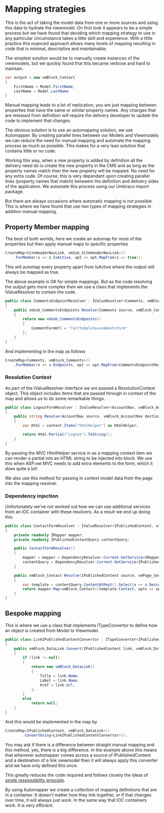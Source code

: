 # Mapping strategies

This is the act of taking the model data from one or more sources and using this data to hydrate the viewmodel. On first look it appears to be a simple process but we have found that deciding which mapping strategy to use in any particular circumstance takes a little skill and experience. With a little practice this nuanced approach allows many levels of mapping resulting in code that is minimal, descriptive and maintainable. 

The simplest solution would be to manually create instances of the viewmodels, but we quickly found that this became verbose and hard to maintain.  

``` c#
var output = new vmBlock_Contact
{
    FirstName = Model.FirstName,
    LastName = Model.LastName
}
```

Manual mapping leads to a lot of replication, you are just mapping between properties that have the same or similar property names. Any changes that are released from definition will require the delivery developer to update the code to implement that changes. 

The obvious solution is to use an automapping solution, we use Automapper. By creating parallel lines between our Models and Viewmodels we can reduce the need for manual mapping and automate the mapping process as much as possible. This makes for a very lean solution that contains little or no code. 

Working this way, when a new property is added by definition all the delivery need do is create the new property in the CMS and as long as the property names match then the new property will be mapped. No need for any extra code. Of course, this is very dependant upon creating parallel lines (property names that match) betweem the definition and delivery sides of the application. We automate this process using our Umbraco import package.

But there are always occasions where automatic mapping is not possible. This is where we have found that use two types of mapping strategies in addition manual mapping. 

## Property Member mapping 

The best of both worlds, here we create an automap for most of the properties but then apply manual maps to specific properties

``` c#
CreateMap<SiteHeaderNavLink, vmSub_SiteHeaderNavLink>()
    .ForMember(x => x.IsActive, opt => opt.MapFrom(z => true));
```

This will automap every property apart from IsActive where the output will always be mapped as true. 

The above example is OK for simple mappings. But as the code resolving the output gets more complex then we use a class that implements the IValueResolver to contain the code.

``` c#
public class CommentsEndpointResolver : IValueResolver<Comments, vmBlock_Comments, vmSub_CommentsEndpoints>
{
    public vmSub_CommentsEndpoints Resolve(Comments source, vmBlock_Comments destination, vmSub_CommentsEndpoints destMember, ResolutionContext context)
    {
        return new vmSub_CommentsEndpoints()
        {
            CommentFormUrl = "?alttemplate=commentsform"
        };
    }
}
```

And implementing in the map as follows

``` c#
CreateMap<Comments, vmBlock_Comments>()
    .ForMember(x => x.Endpoints, opt => opt.MapFrom<CommentsEndpointResolver>());
```

### Resolution Context

As part of the IValueResolver interface we are passed a ResolutionContext object. This object includes items that are passed through in context of the map and allows us to do some remarkable things. 

``` c#
public class LogoutFormResolver : IValueResolver<AccountNav, vmBlock_AccountNav, string>
{
    public string Resolve(AccountNav source, vmBlock_AccountNav destination, string destMember, ResolutionContext context)
    {
        var Html = context.Items["HtmlHelper"] as HtmlHelper;

        return Html.Partial("Logout").ToString();
    }
}
```

By passing the MVC HtmlHelper service in as a mapping context item we can render a partial into an HTML string to be injected into block. We use this when ASP.net MVC needs to add extra elements to the form, which it does quite a lot!

We also use this method for passing in context model data from the page into the mapping resolver.

### Dependency injection

Unfortunately we've not worked out how we can use additional services from an IOC container with these resolvers. As a result we end up doing this. 

``` c#
public class ContactFormResolver : IValueResolver<IPublishedContent, vmPage_SectionGridPage, vmBlock_Contact>
{
    private readonly IMapper mapper;
    private readonly IPublishedContentQuery contentQuery;

    public ContactFormResolver()
    {
        mapper = mapper = DependencyResolver.Current.GetService<IMapper>();
        contentQuery = DependencyResolver.Current.GetService<IPublishedContentQuery>();
    }

    public vmBlock_Contact Resolve(IPublishedContent source, vmPage_SectionGridPage destination, vmBlock_Contact destMember, ResolutionContext context)
    {
        var template = contentQuery.ContentAtRoot().Select(x => x.Descendant<Template>()).FirstOrDefault();
        return mapper.Map<vmBlock_Contact>(template.Contact, opts => opts.Items["HtmlHelper"] = context.Items["HtmlHelper"]);
    }
}
```

## Bespoke mapping

This is where we use a class that implements ITypeConvertor to define how an object is created from Model to Viewmodel. 

``` c#
public class LinkIPublishedContentConvertor : ITypeConverter<IPublishedContent, vmBlock_DataLink>
{
    public vmBlock_DataLink Convert(IPublishedContent link, vmBlock_DataLink destination, ResolutionContext context)
    {
        if (link != null)
        {
            return new vmBlock_DataLink()
            {
                Title = link.Name,
                Label = link.Name,
                Href = link.Url,
            };
        }
        else
            return null;
    }
}
```

And this would be implemented in the map by

``` c#
CreateMap<IPublishedContent, vmBlock_DataLink>()
        .ConvertUsing<LinkIPublishedContentConvertor>();
```

You may ask if there is a difference between straight manual mapping and this method, yes, there is a big difference. In the example above this means that whenever automapper comes across a source of IPublishedContent and a destination of a link viewmodel then it will always apply this converter and we have only defined this once.

This greatly reduces the code required and follows closely the ideas of [single responsibility principle](https://en.wikipedia.org/wiki/Single_responsibility_principle).

By using Automapper we create a collection of mapping definitions that are in a container. It doesn't matter how they link together, or if that changes over time, it will always just work. In the same way that IOC containers work. It is very efficient. 